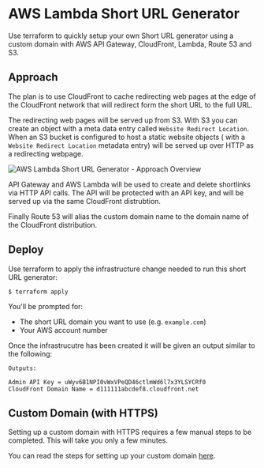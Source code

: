 # AWS Lambda Short URL Generator

Use terraform to quickly setup your own Short URL generator using a custom domain with AWS API Gateway, CloudFront, Lambda, Route 53 and S3.

## Approach

The plan is to use CloudFront to cache redirecting web pages at the edge of the CloudFront network that will redirect form the short URL to the full URL.

The redirecting web pages will be served up from S3. With S3 you can create an object with a meta data entry called `Website Redirect Location`. When an S3 bucket is configured to host a static website objects ( with a `Website Redirect Location` metadata entry) will be served up over HTTP as a redirecting webpage.

![AWS Lambda Short URL Generator - Approach Overview](https://www.james-ridgway.co.uk/system/images/images/000/000/010/original/approach.png)

API Gateway and AWS Lambda will be used to create and delete shortlinks via HTTP API calls. The API will be protected with an API key, and will be served up via the same CloudFront distrubtion.

Finally Route 53 will alias the custom domain name to the domain name of the CloudFront distribution.

 ## Deploy

Use terraform to apply the infrastructure change needed to run this short URL generator:

```
$ terraform apply
```

You'll be prompted for:

* The short URL domain you want to use (e.g. `example.com`)
* Your AWS account number

Once the infrastrucutre has been created it will be given an output similar to the following:

```
Outputs:

Admin API Key = uWyv6B1NPI0vWxVPeQD46ctlmWd6l7x3YLSYCRf0
CloudFront Domain Name = d111111abcdef8.cloudfront.net
```



## Custom Domain (with HTTPS)

Setting up a custom domain with HTTPS requires a few manual steps to be completed. This will take you only a few minutes.

You can read the steps for setting up your custom domain [here](https://www.james-ridgway.co.uk/blog/build-your-own-custom-short-url-generator-using-aws).
